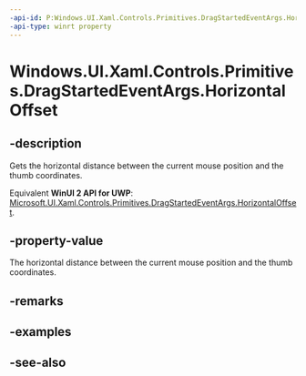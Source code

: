 ```yaml
---
-api-id: P:Windows.UI.Xaml.Controls.Primitives.DragStartedEventArgs.HorizontalOffset
-api-type: winrt property
---
```


<!-- Property syntax
public double HorizontalOffset { get; }
-->

# Windows.UI.Xaml.Controls.Primitives.DragStartedEventArgs.HorizontalOffset

## -description
Gets the horizontal distance between the current mouse position and the thumb coordinates.

Equivalent **WinUI 2 API for UWP**: [Microsoft.UI.Xaml.Controls.Primitives.DragStartedEventArgs.HorizontalOffset](/windows/winui/api/microsoft.ui.xaml.controls.primitives.dragstartedeventargs.horizontaloffset).

## -property-value
The horizontal distance between the current mouse position and the thumb coordinates.

## -remarks

## -examples

## -see-also
